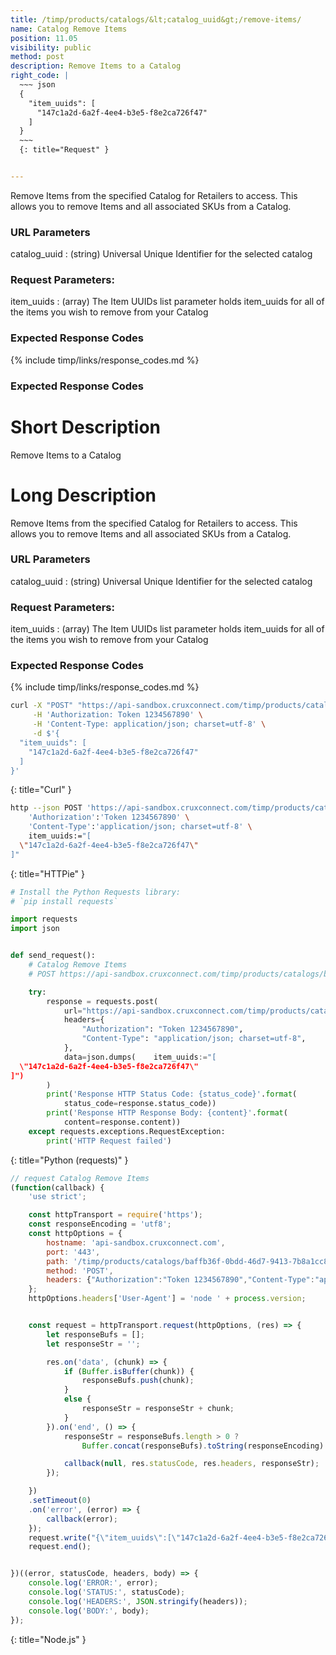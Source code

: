 ```yaml
---
title: /timp/products/catalogs/&lt;catalog_uuid&gt;/remove-items/
name: Catalog Remove Items
position: 11.05
visibility: public
method: post
description: Remove Items to a Catalog
right_code: |
  ~~~ json
  {
    "item_uuids": [
      "147c1a2d-6a2f-4ee4-b3e5-f8e2ca726f47"
    ]
  }
  ~~~
  {: title="Request" }


---
```

Remove Items from the specified Catalog for Retailers to access. This allows you to remove Items and all associated SKUs from a Catalog.

### URL Parameters

catalog_uuid
: (string) Universal Unique Identifier for the selected catalog

### Request Parameters:

item_uuids
: (array) The Item UUIDs list parameter holds item_uuids for all of the items you wish to remove from your Catalog

### Expected Response Codes

{% include timp/links/response_codes.md %}

### Expected Response Codes

# Short Description
Remove Items to a Catalog

# Long Description
Remove Items from the specified Catalog for Retailers to access. This allows you to remove Items and all associated SKUs from a Catalog.

### URL Parameters

catalog_uuid
: (string) Universal Unique Identifier for the selected catalog

### Request Parameters:

item_uuids
: (array) The Item UUIDs list parameter holds item_uuids for all of the items you wish to remove from your Catalog

### Expected Response Codes

{% include timp/links/response_codes.md %}


~~~ bash
curl -X "POST" "https://api-sandbox.cruxconnect.com/timp/products/catalogs/baffb36f-0bdd-46d7-9413-7b8a1cc8fe3e/remove-items/" \
     -H 'Authorization: Token 1234567890' \
     -H 'Content-Type: application/json; charset=utf-8' \
     -d $'{
  "item_uuids": [
    "147c1a2d-6a2f-4ee4-b3e5-f8e2ca726f47"
  ]
}'

~~~
{: title="Curl" }

~~~ bash
http --json POST 'https://api-sandbox.cruxconnect.com/timp/products/catalogs/baffb36f-0bdd-46d7-9413-7b8a1cc8fe3e/remove-items/' \
    'Authorization':'Token 1234567890' \
    'Content-Type':'application/json; charset=utf-8' \
    item_uuids:="[
  \"147c1a2d-6a2f-4ee4-b3e5-f8e2ca726f47\"
]"

~~~
{: title="HTTPie" }

~~~ python
# Install the Python Requests library:
# `pip install requests`

import requests
import json


def send_request():
    # Catalog Remove Items
    # POST https://api-sandbox.cruxconnect.com/timp/products/catalogs/baffb36f-0bdd-46d7-9413-7b8a1cc8fe3e/remove-items/

    try:
        response = requests.post(
            url="https://api-sandbox.cruxconnect.com/timp/products/catalogs/baffb36f-0bdd-46d7-9413-7b8a1cc8fe3e/remove-items/",
            headers={
                "Authorization": "Token 1234567890",
                "Content-Type": "application/json; charset=utf-8",
            },
            data=json.dumps(    item_uuids:="[
  \"147c1a2d-6a2f-4ee4-b3e5-f8e2ca726f47\"
]")
        )
        print('Response HTTP Status Code: {status_code}'.format(
            status_code=response.status_code))
        print('Response HTTP Response Body: {content}'.format(
            content=response.content))
    except requests.exceptions.RequestException:
        print('HTTP Request failed')

~~~
{: title="Python (requests)" }

~~~ javascript
// request Catalog Remove Items
(function(callback) {
    'use strict';

    const httpTransport = require('https');
    const responseEncoding = 'utf8';
    const httpOptions = {
        hostname: 'api-sandbox.cruxconnect.com',
        port: '443',
        path: '/timp/products/catalogs/baffb36f-0bdd-46d7-9413-7b8a1cc8fe3e/remove-items/',
        method: 'POST',
        headers: {"Authorization":"Token 1234567890","Content-Type":"application/json; charset=utf-8"}
    };
    httpOptions.headers['User-Agent'] = 'node ' + process.version;


    const request = httpTransport.request(httpOptions, (res) => {
        let responseBufs = [];
        let responseStr = '';

        res.on('data', (chunk) => {
            if (Buffer.isBuffer(chunk)) {
                responseBufs.push(chunk);
            }
            else {
                responseStr = responseStr + chunk;
            }
        }).on('end', () => {
            responseStr = responseBufs.length > 0 ?
                Buffer.concat(responseBufs).toString(responseEncoding) : responseStr;

            callback(null, res.statusCode, res.headers, responseStr);
        });

    })
    .setTimeout(0)
    .on('error', (error) => {
        callback(error);
    });
    request.write("{\"item_uuids\":[\"147c1a2d-6a2f-4ee4-b3e5-f8e2ca726f47\"]}")
    request.end();


})((error, statusCode, headers, body) => {
    console.log('ERROR:', error);
    console.log('STATUS:', statusCode);
    console.log('HEADERS:', JSON.stringify(headers));
    console.log('BODY:', body);
});

~~~
{: title="Node.js" }
